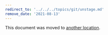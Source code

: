 ```yaml
---
redirect_to: '../../../topics/git/unstage.md'
remove_date: '2021-08-13'
---
```


This document was moved to [another location](../../../topics/git/unstage.md).

<!-- This redirect file can be deleted after <2021-08-13>. -->
<!-- Before deletion, see: https://docs.gitlab.com/ee/development/documentation/#move-or-rename-a-page -->
